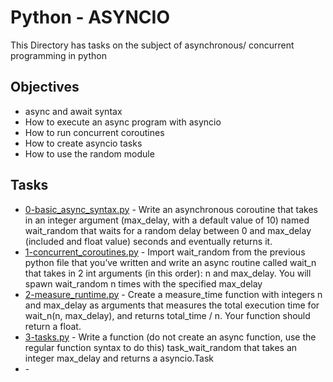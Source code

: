 # Python - ASYNCIO

This Directory has tasks on the subject of asynchronous/ concurrent programming in python

## Objectives

* async and await syntax
* How to execute an async program with asyncio
* How to run concurrent coroutines
* How to create asyncio tasks
* How to use the random module

## Tasks

* [0-basic_async_syntax.py](0-basic_async_syntax.py) - Write an asynchronous coroutine that takes in an integer argument (max_delay, with a default value of 10) named wait_random that waits for a random delay between 0 and max_delay (included and float value) seconds and eventually returns it.
* [1-concurrent_coroutines.py](1-concurrent_coroutines.py) - Import wait_random from the previous python file that you’ve written and write an async routine called wait_n that takes in 2 int arguments (in this order): n and max_delay. You will spawn wait_random n times with the specified max_delay
* [2-measure_runtime.py](2-measure_runtime.py) - Create a measure_time function with integers n and max_delay as arguments that measures the total execution time for wait_n(n, max_delay), and returns total_time / n. Your function should return a float.
* [3-tasks.py](3-tasks.py) - Write a function (do not create an async function, use the regular function syntax to do this) task_wait_random that takes an integer max_delay and returns a asyncio.Task
* []() -
